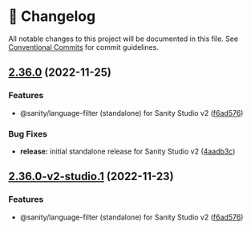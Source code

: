 <!-- markdownlint-disable --><!-- textlint-disable -->

# 📓 Changelog

All notable changes to this project will be documented in this file. See
[Conventional Commits](https://conventionalcommits.org) for commit guidelines.

## [2.36.0](https://github.com/sanity-io/language-filter/compare/v2.35.2...v2.36.0) (2022-11-25)

### Features

- @sanity/language-filter (standalone) for Sanity Studio v2 ([f6ad576](https://github.com/sanity-io/language-filter/commit/f6ad57643e1d6cc922a6b5ec4c58b09e8f6ead26))

### Bug Fixes

- **release:** initial standalone release for Sanity Studio v2 ([4aadb3c](https://github.com/sanity-io/language-filter/commit/4aadb3c851d73f087b70999eb1b304f3cbdbea52))

## [2.36.0-v2-studio.1](https://github.com/sanity-io/language-filter/compare/v2.35.2...v2.36.0-v2-studio.1) (2022-11-23)

### Features

- @sanity/language-filter (standalone) for Sanity Studio v2 ([f6ad576](https://github.com/sanity-io/language-filter/commit/f6ad57643e1d6cc922a6b5ec4c58b09e8f6ead26))
